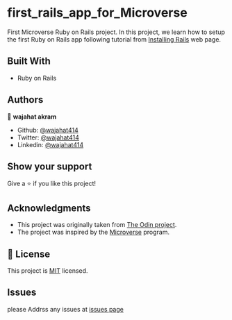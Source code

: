 # first_rails_app_for_Microverse
First Microverse Ruby on Rails project. In this project, we learn how to setup the first Ruby on Rails app following tutorial from [Installing Rails](https://www.theodinproject.com/courses/ruby-on-rails/lessons/your-first-rails-application-ruby-on-rails) web page.

## Built With
- Ruby on Rails

## Authors

👤 **wajahat akram**

- Github: [@wajahat414](https://github.com/wajahat414)
- Twitter: [@wajahat414](https://twitter.com/wajahat414)
- Linkedin: [@wajahat414](https://www.linkedin.com/in/wajahat414)

## Show your support

Give a ⭐️ if you like this project!

## Acknowledgments

- This project was originally taken from [The Odin project](https://www.theodinproject.com/courses/ruby-on-rails/lessons/your-first-rails-application-ruby-on-rails).
- The project was inspired by the [Microverse](https://www.microverse.org/) program.

## 📝 License

This project is [MIT](lic.url) licensed.

## Issues
please Addrss any issues at [issues page](https://github.com/wajahat414/my_first_rails_app/issues)